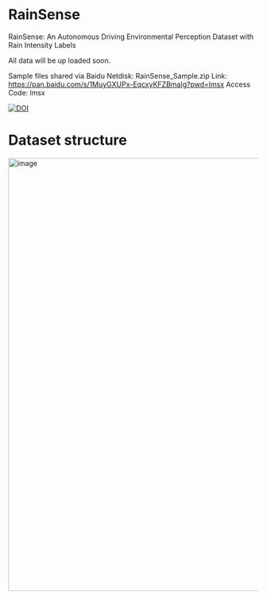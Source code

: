 # RainSense
RainSense: An Autonomous Driving Environmental Perception Dataset with Rain Intensity Labels

All data will be up loaded soon.

Sample files shared via Baidu Netdisk: RainSense_Sample.zip
Link: https://pan.baidu.com/s/1MuyGXUPx-EqcxyKFZBmaIg?pwd=lmsx
Access Code: lmsx

[![DOI](https://zenodo.org/badge/DOI/10.5281/zenodo.17231190.svg)](https://doi.org/10.5281/zenodo.17231190)


# Dataset structure
<img width="740" height="872" alt="image" src="https://github.com/user-attachments/assets/3d301783-c9bc-461d-9441-dd5998b0f2d4" />

